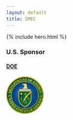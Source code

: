 ```yaml
---
layout: default
title: CMEC
---
```



{% include hero.html %}

<div class="span12">
  <div class="row">
    <div class="span4">
        <h3>U.S. Sponsor</h3>
        <a target="_blank" href="http://energy.gov">
          <h4 class="muted">DOE</h4>
          <img src="Data/media/images/doe.svg" width = "100" height = "100" class="thumbnail">
        </a>
    </div>
    <div class="span8">
        &nbsp;
    </div>
  </div>
</div>
